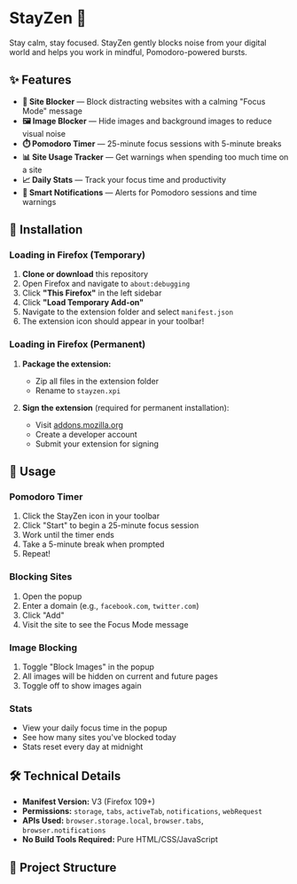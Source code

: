 # StayZen 🧘

Stay calm, stay focused. StayZen gently blocks noise from your digital world and helps you work in mindful, Pomodoro-powered bursts.

## ✨ Features

- **🚫 Site Blocker** — Block distracting websites with a calming "Focus Mode" message
- **🖼️ Image Blocker** — Hide images and background images to reduce visual noise
- **⏱️ Pomodoro Timer** — 25-minute focus sessions with 5-minute breaks
- **📊 Site Usage Tracker** — Get warnings when spending too much time on a site
- **📈 Daily Stats** — Track your focus time and productivity
- **🔔 Smart Notifications** — Alerts for Pomodoro sessions and time warnings

## 🚀 Installation

### Loading in Firefox (Temporary)

1. **Clone or download** this repository
2. Open Firefox and navigate to `about:debugging`
3. Click **"This Firefox"** in the left sidebar
4. Click **"Load Temporary Add-on"**
5. Navigate to the extension folder and select `manifest.json`
6. The extension icon should appear in your toolbar!

### Loading in Firefox (Permanent)

1. **Package the extension:**
   - Zip all files in the extension folder
   - Rename to `stayzen.xpi`

2. **Sign the extension** (required for permanent installation):
   - Visit [addons.mozilla.org](https://addons.mozilla.org/developers/)
   - Create a developer account
   - Submit your extension for signing

## 📖 Usage

### Pomodoro Timer
1. Click the StayZen icon in your toolbar
2. Click "Start" to begin a 25-minute focus session
3. Work until the timer ends
4. Take a 5-minute break when prompted
5. Repeat!

### Blocking Sites
1. Open the popup
2. Enter a domain (e.g., `facebook.com`, `twitter.com`)
3. Click "Add"
4. Visit the site to see the Focus Mode message

### Image Blocking
1. Toggle "Block Images" in the popup
2. All images will be hidden on current and future pages
3. Toggle off to show images again

### Stats
- View your daily focus time in the popup
- See how many sites you've blocked today
- Stats reset every day at midnight

## 🛠️ Technical Details

- **Manifest Version:** V3 (Firefox 109+)
- **Permissions:** `storage`, `tabs`, `activeTab`, `notifications`, `webRequest`
- **APIs Used:** `browser.storage.local`, `browser.tabs`, `browser.notifications`
- **No Build Tools Required:** Pure HTML/CSS/JavaScript

## 📁 Project Structure
